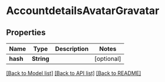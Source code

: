 # AccountdetailsAvatarGravatar

## Properties

Name | Type | Description | Notes
------------ | ------------- | ------------- | -------------
**hash** | **String** |  | [optional] 

[[Back to Model list]](../README.md#documentation-for-models) [[Back to API list]](../README.md#documentation-for-api-endpoints) [[Back to README]](../README.md)


